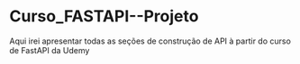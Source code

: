 # Curso_FASTAPI--Projeto
 Aqui irei apresentar todas as seções de construção de API à partir do curso de FastAPI da Udemy
